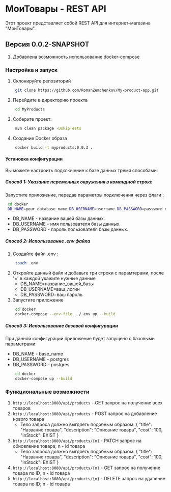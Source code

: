 # МоиТовары - REST API

Этот проект представляет собой REST API для интернет-магазина "МоиТовары".

## Версия 0.0.2-SNAPSHOT
1. Добавлена возможность использование docker-compose

### Настройка и запуск
1. Склонируйте репозиторий
    ```bash
     git clone https://github.com/RomanZemchenkov/My-product-app.git
    ```
2. Перейдите в директорию проекта
    ```bash
     cd MyProducts
    ```
3. Соберите проект:
   ```bash
    mvn clean package -DskipTests
   ```
4. Создание Docker образа
    ```bash
     docker build -t myproducts:0.0.3 .
    ```

#### Установка конфигурации
Вы можете настроить подключение к базе данных тремя способами:
##### Способ 1: Указание переменных окружения в командной строке
Запустите приложение, передав параметры подключения через флаги : 
```bash
 cd docker
 DB_NAME=your_database_name DB_USERNAME=username DB_PASSWORD=password docker-compose up --build
```
   * DB_NAME - название вашей базы данных.
   * DB_USERNAME - имя пользователя базы данных.
   * DB_PASSWORD - пароль пользователя базы данных.

##### Способ 2: Использование .env файла
1. Создайте файл .env :
    ```bash
     touch .env
    ```
2. Откройте данный файл и добавьте три строки с парамтерами, после '=' в каждой укажите нужные данные
    * DB_NAME=название_вашей_базы
    * DB_USERNAME=ваш_логин
    * DB_PASSWORD=ваш пароль
3. Запустите приложение
    ```bash
     cd docker
     docker-compose --env-file ../.env up --build 
    ```

##### Способ 3: Использование базовой конфигурации
При данной конфигурации приложение будет запущено с базовыми параметрами:
* DB_NAME - base_name
* DB_USERNAME - postgres
* DB_PASSWORD - postgres
    ```bash
     cd docker
     docker-compose up --build 
    ```
   
### Функциональные возможности
1. ```http://localhost:8080/api/products``` - GET запрос на получение всех товаров
2. ```http://localhost:8080/api/products``` - POST запрос на добавление нового товара
   * Тело запроса должно выгдяеть подобным образом:
     {
         "title": "Название товара",
         "description": "Описание товара",
         "cost": 100,
         "inStock": EXIST
     }
3. ```http://localhost:8080/api/products/{n}``` - PATCH запрос на обновление товара; n - id товара
   * Тело запроса должно выгдяеть подобным образом:
     {
         "title": "Название товара",
         "description": "Описание товара",
         "cost": 100,
         "inStock": EXIST
     }
4. ```http://localhost:8080/api/products/{n}``` - GET запрос на получение товара по ID; n - id товара
5. ```http://localhost:8080/api/products/{n}``` - DELETE запрос на удаление товара по ID; n - id товара